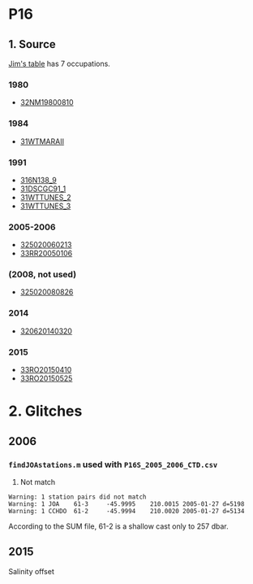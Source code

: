 # P16
## 1. Source
[Jim's table](https://github.com/kkats/WOCE-GO-SHIP-clean-sections/blob/master/Data%20Project%20Section%20List.xlsx) has 7 occupations.
### 1980
+ [32NM19800810](https://cchdo.ucsd.edu/cruise/32NM19800810)

### 1984
+ [31WTMARAII](https://cchdo.ucsd.edu/cruise/31WTMARAII)

### 1991
+ [316N138_9](https://cchdo.ucsd.edu/cruise/316N138_9)
+ [31DSCGC91_1](https://cchdo.ucsd.edu/cruise/31DSCGC91_1)
+ [31WTTUNES_2](https://cchdo.ucsd.edu/cruise/31WTTUNES_2)
+ [31WTTUNES_3](https://cchdo.ucsd.edu/cruise/31WTTUNES_3)

### 2005-2006
+ [325020060213](https://cchdo.ucsd.edu/cruise/325020060213)
+ [33RR20050106](https://cchdo.ucsd.edu/cruise/33RR200501)

### (2008, not used)
+ [325020080826](https://cchdo.ucsd.edu/cruise/325020080826)

### 2014
+ [320620140320](https://cchdo.ucsd.edu/cruise/320620140320)

### 2015
+ [33RO20150410](https://cchdo.ucsd.edu/cruise/33RO20150410)
+ [33RO20150525](https://cchdo.ucsd.edu/cruise/33RO20150525)

# 2. Glitches
## 2006
### `findJOAstations.m` used with `P16S_2005_2006_CTD.csv`
1. Not match
~~~
Warning: 1 station pairs did not match
Warning: 1 JOA    61-3     -45.9995    210.0015 2005-01-27 d=5198
Warning: 1 CCHDO  61-2     -45.9994    210.0020 2005-01-27 d=5134
~~~
According to the SUM file, 61-2 is a shallow cast only to 257 dbar.

## 2015
Salinity offset
